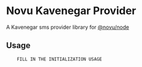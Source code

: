 # Novu Kavenegar Provider

A Kavenegar sms provider library for [@novu/node](https://github.com/novuhq/novu)

## Usage

```javascript
    FILL IN THE INITIALIZATION USAGE
```
